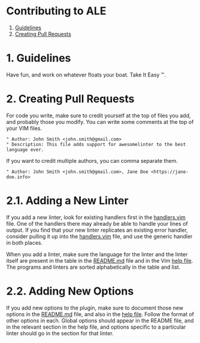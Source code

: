 # Contributing to ALE

1. [Guidelines](#guidelines)
2. [Creating Pull Requests](#pull-requests)

<a name="guidelines"></a>

# 1. Guidelines

Have fun, and work on whatever floats your boat. Take It Easy :tm:.

<a name="pull-requests"></a>

# 2. Creating Pull Requests

For code you write, make sure to credit yourself at the top of files you add, and probably those you modify. You can write
some comments at the top of your VIM files.

```vim
" Author: John Smith <john.smith@gmail.com>
" Description: This file adds support for awesomelinter to the best language ever.
```

If you want to credit multiple authors, you can comma separate them.

```vim
" Author: John Smith <john.smith@gmail.com>, Jane Doe <https://jane-doe.info>
```

# 2.1. Adding a New Linter

If you add a new linter, look for existing handlers first in the [handlers.vim](plugin/ale/handlers.vim) file. One of the handlers
there may already be able to handle your lines of output. If you find that your new linter replicates an existing error handler,
consider pulling it up into the [handlers.vim](plugin/ale/handlers.vim) file, and use the generic handler in both places.

When you add a linter, make sure the language for the linter and the linter itself are present in the table in the
[README.md](README.md) file and in the Vim [help file](doc/ale.txt). The programs and linters are sorted alphabetically in the
table and list.

# 2.2. Adding New Options

If you add new options to the plugin, make sure to document those new options in the [README.md](README.md) file, and also
in the [help file](doc/ale.txt). Follow the format of other options in each. Global options should appear in the README 
file, and in the relevant section in the help file, and options specific to a particular linter should go in the section
for that linter.
